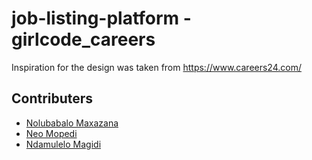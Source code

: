 # job-listing-platform - girlcode_careers

Inspiration for the design was taken from https://www.careers24.com/

## Contributers

- [Nolubabalo Maxazana](https://github.com/Nolu-M) 
- [Neo Mopedi](https://github.com/neomopedi)
- [Ndamulelo Magidi](https://github.com/NdamuleloMagidi) 